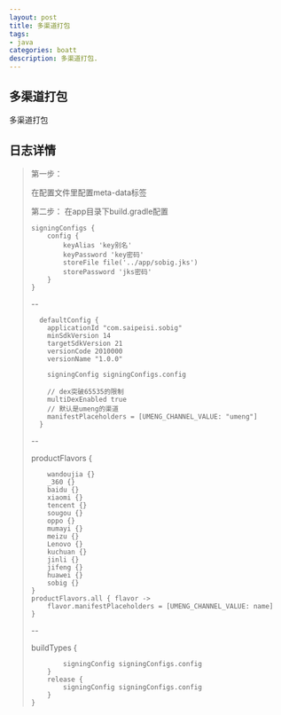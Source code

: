 ```yaml
---
layout: post
title: 多渠道打包
tags:
- java
categories: boatt
description: 多渠道打包.
---
```

##  多渠道打包
多渠道打包

<!-- more -->
## 日志详情

> 第一步：
>
> 在配置文件里配置meta-data标签
>
> 第二步：
> 在app目录下build.gradle配置
>
> ```
> signingConfigs {
>     config {
>         keyAlias 'key别名'
>         keyPassword 'key密码'
>         storeFile file('../app/sobig.jks')
>         storePassword 'jks密码'
>     }
> }
> ```
>
> --
>
> ```
>   defaultConfig {
>     applicationId "com.saipeisi.sobig"
>     minSdkVersion 14
>     targetSdkVersion 21
>     versionCode 2010000
>     versionName "1.0.0"
>
>     signingConfig signingConfigs.config
>
>     // dex突破65535的限制
>     multiDexEnabled true
>     // 默认是umeng的渠道
>     manifestPlaceholders = [UMENG_CHANNEL_VALUE: "umeng"]
> 	}
> ```
>
> --
>
>  	productFlavors {
>
> ```
>     wandoujia {}
>     _360 {}
>     baidu {}
>     xiaomi {}
>     tencent {}
>     sougou {}
>     oppo {}
>     mumayi {}
>     meizu {}
>     Lenovo {}
>     kuchuan {}
>     jinli {}
>     jifeng {}
>     huawei {}
>     sobig {}
> }
> productFlavors.all { flavor ->
>     flavor.manifestPlaceholders = [UMENG_CHANNEL_VALUE: name]
> }
> ```
>
> --
>
>  	buildTypes {
>
> ```
>         signingConfig signingConfigs.config
>     }
>     release {
>         signingConfig signingConfigs.config
>     }
> }
> ```